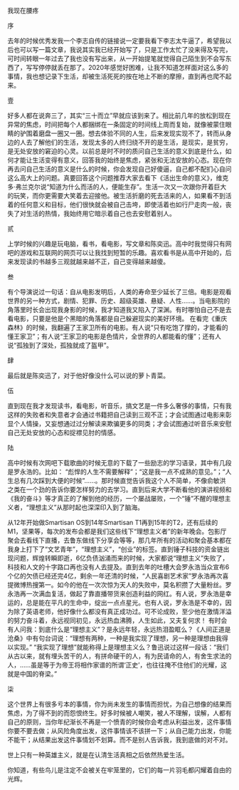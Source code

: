 我现在腰疼

序

去年的时候优秀发我一个李志自传的链接说一定要我看下李志太牛逼了，希望我以后也可以写一篇文章，我说其实我已经开始写了，只是工作太忙了没来得及写完，可时间转眼一年过去了我也没有写出来，从一开始提笔就觉得自己陌生到不会写东西了，写写停停就丢在那了。2020年感觉好困难，让我不知道怎样面对这么多的事情，我也想记录下生活，却被生活死死的按在地上不断的摩擦，直到再也爬不起来。

壹

好多人都在说奔三了，其实“三十而立”早就应该到来了。相比前几年的放松到现在异常的焦虑，时间把每个人都捆绑在一条固定的时间线上周而复始，就像被蒙住眼睛的驴围着磨盘一圈又一圈。想去体验不同的人生，后来发现实现不了，转而从身边的人去了解他们的生活，发现太多的人终归绕不开的是生活，是现实，是贫穷，是无处安放的窘迫的心灵。以前总是时不时的质问自己生活的意义到底是什么，如何才能让生活变得有意义，回答我的始终是焦虑，紧张和无法安放的心态。现在你再去问自己生活的意义是什么的时候，你会发现自己好傻逼，自己都不配扪心自问这么高大上的问题。真要回答这个问题推荐大家去看下《活出生命的意义》，维克多·弗兰克尔说“知道为什么而活的人，便能生存”。生活一次又一次跟你开着巨大的玩笑，而你更需要大笑着去迎接他。被生活折磨的死去活来的人，如果看不到活着的任何意义和目标，他们很快就会被自己击垮，即使活着也如行尸走肉一般，丧失了对生活的热情，我始终用它暗示着自己也去安慰着别人。

贰

上学时候的兴趣是玩电脑，看书，看电影，写文章和陈奕迅。高中时我觉得只有网吧的游戏和互联网的网页可以让我找到短暂的乐趣。喜欢看书是从高中开始的，后来发现读的书越多三观就越来越不正，自己变得越来越傻。

叁

有个导演说过一句话：自从电影发明后，人类的寿命至少延长了三倍。电影是观看世界的另一种方式，剧情、犯罪、历史、超级英雄、悬疑、人性……。当电影院的角落里时长会出现我身影的时候，我才知道我又陷入了深渊。有时哪怕自己不是去看电影，只要是他是个黑暗的角落都是自己躲避现实的美好环境。
在看完《重庆森林》的时候，我翻遍了王家卫所有的电影。有人说“只有吃饱了撑的，才能看的懂王家卫”；有人说“王家卫的电影是色情片，全世界的人都能看的懂”；还有人说“孤独到了深处，孤独就成了盔甲”。

肆

最后就是陈奕迅了，对于他好像没什么可以说的萝卜青菜。

伍

直到现在我才发现读书，看电影，听音乐，搞文艺是一件多么奢侈的事情，只有我这样的失败者和失意者才会通过书籍把自己读到三观不正；才会试图通过电影来彰显个人情操，又妄想通过过分解读来欺骗更多的同类；才会试图通过听音乐来安慰自己无处安放的心态和捉襟见肘的情感。

陆

高中时候有次网吧下载歌曲的时候无意的下载了一些励志的学习语录，其中有几段是罗永浩的。比如： “彪悍的人生不需要解释”；“这是我一点不成熟的意见。”；“人生总有几次踩到大便的时候”……。那时候直觉告诉我这个人不简单，不像俞敏洪之类在一个劲的告诉你要怎样努力的去学习。直到后来大学不断看他的演讲视频和《我的奋斗》等才真正的了解到他的经历，一个屡战屡败，一个“锤”不醒的理想主义者，“理想主义”从那时起也深深印入到了脑海。

从12年开始做Smartisan OS到14年Smartisan T1再到15年的T2，还有后续的M1，坚果等，每次的发布会都是我们这些线下“理想主义者”的新年晚会。包影厅聚会去看线下直播，去鲁东做线下分享会等等，那几年所有的活动和聚会基本都在我身上打下了“文艺青年”，“理想主义”，“创业”的标签。直到锤子科技的资金链出现问题，辉煌转瞬即逝，6亿负债汹涌而来的时候，大家都说“理想主义”失败了，科技和人文的十字路口再也没有人去提及。直到去年的吐槽大会罗永浩当众宣布6个亿的欠债已经还完4亿，剩余一年还清的时候，“人民喜剧艺术家”罗永浩再次喜提微博热搜第一。如今的他在一次次惊为天人的失败中，莫名积攒了大量粉丝。罗永浩再一次满血复活，做起了靠直播带货来创造利益的网红。有人说，罗永浩是幸运的，总是能在平凡的生命中，绽出一点点星光。也有人说，罗永浩是不幸的，因为除了英语老师，他好像什么都没有真正成功过。可不论成败，至少他在激情洋溢的努力奋斗着，永远视同初见，永远热血沸腾，人生如此，又夫复何求！
有时会有人问我：到底什么是“理想主义”？是永远年轻，永远热泪盈眶么？《人间正道是沧桑》中有句台词说：“理想有两种，一种是我实现了理想，另一种是理想由我得以实现。” “我实现了理想”就能称得上是理想主义么？鲁迅说过这样一段话：“我们从古以来，就有埋头苦干的人，有拼命硬干的人，有为民请命的人，有舍生求法的人，……虽是等于为帝王将相作家谱的所谓‘正史’，也往往掩不住他们的光耀，这就是中国的脊梁。”

柒

这个世界上有很多亏本的事情，你为尚未发生的事情而担忧，为自己想像的结果而焦虑，为了得不到的而怨恨终生。好多时候被人嘲笑，被人不理解，误解，人都有自己的原则，当你年纪渐长不再是一个愤青的时候你会考虑从利益出发，这件事情你要不要去做；从风险角度出发，这件事情该不该拼一下；从自己能力出发，你能不能干；从结果出发这件事情划不划算。而不是别人告诉我，我到底做的对不对。






世上只有一种英雄主义，就是在认清生活真相之后依然热爱生活。


你知道，有些鸟儿是注定不会被关在牢笼里的，它们的每一片羽毛都闪耀着自由的光辉。
